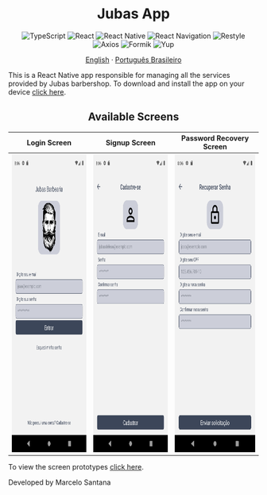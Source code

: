 <h1 align="center">
    Jubas App
</h1>

<div align="center">
    
![TypeScript](https://img.shields.io/badge/TypeScript-3178C6?style=for-the-badge&logo=typescript&logoColor=white)
![React](https://img.shields.io/badge/React-1b1b1d?style=for-the-badge&logo=react&logoColor=61dafb)
![React Native](https://img.shields.io/badge/React_Native-61DAFB?style=for-the-badge&logo=react&logoColor=23272f)
![React Navigation](https://img.shields.io/badge/React_Navigation-7b61c1?style=for-the-badge&logo=react&logoColor=white)
![Restyle](https://img.shields.io/badge/Restyle-5E8E3E?style=for-the-badge&logo=shopify&logoColor=white)
![Axios](https://img.shields.io/badge/Axios-white?style=for-the-badge&logo=axios&logoColor=5a29e4)
![Formik](https://img.shields.io/badge/Formik-172b4d?style=for-the-badge&logo=formik&logoColor=white)
![Yup](https://img.shields.io/badge/Yup-FF4081?style=for-the-badge&logo=npm&logoColor=white)

</div>

<p align="center">
    <a href="/README-EN.md">English</a>
    ·
    <a href="/README.md">Português Brasileiro</a>
</p>

This is a React Native app responsible for managing all the services provided by Jubas barbershop.
To download and install the app on your device [click here]().

<h2 align="center">Available Screens</h2>

| Login Screen                            | Signup Screen                           | Password Recovery Screen                   |
|-----------------------------------------|-----------------------------------------|--------------------------------------------|
| <img height="600" width="300" src="https://github.com/marcelo-de-santana/jubas-app/blob/master/src/assets/prints/SignIn.png?raw=true"/> | <img height="600" width="300" src="https://github.com/marcelo-de-santana/jubas-app/blob/master/src/assets/prints/SignUp.png?raw=true"/> | <img height="600" width="300" src="https://github.com/marcelo-de-santana/jubas-app/blob/master/src/assets/prints/RecoveryPassword.png?raw=true"/> |

To view the screen prototypes [click here](https://www.figma.com/file/5ilvDi7rBbEM8hG74pETXk/Barber-App).

Developed by Marcelo Santana
